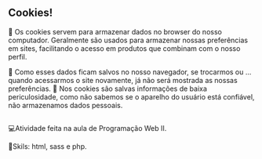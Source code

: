 ## Cookies! 

🍪 Os cookies servem para armazenar dados no browser do nosso computador. Geralmente são usados para armazenar nossas preferências em sites, 
facilitando o acesso em produtos que combinam com o nosso perfil.

🍪 Como esses dados ficam salvos no nosso navegador, se trocarmos ou ... quando acessarmos o site novamente, já não será mostrada as nossas preferências.
🔶 Nos cookies são salvas informações de baixa periculosidade, como não sabemos se o aparelho do usuário está confiável, não armazenamos dados pessoais.

##

💻Atividade feita na aula de Programação Web II.

🚀Skils: html, sass e php.
